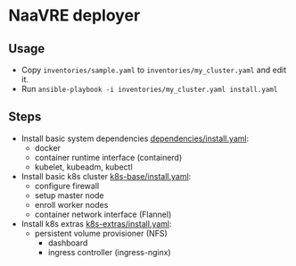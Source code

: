 # NaaVRE deployer

## Usage

- Copy `inventories/sample.yaml` to `inventories/my_cluster.yaml` and edit it.
- Run `ansible-playbook -i inventories/my_cluster.yaml install.yaml`


## Steps

- Install basic system dependencies [dependencies/install.yaml](dependencies/install.yaml):
  - docker
  - container runtime interface (containerd)
  - kubelet, kubeadm, kubectl
- Install basic k8s cluster [k8s-base/install.yaml](k8s-base/install.yaml):
  - configure firewall
  - setup master node
  - enroll worker nodes
  - container network interface (Flannel)
- Install k8s extras [k8s-extras/install.yaml](k8s-extras/install.yaml):
  - persistent volume provisioner (NFS)
    - dashboard
    - ingress controller (ingress-nginx)
